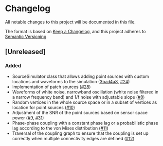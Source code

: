 # Changelog

All notable changes to this project will be documented in this file.

The format is based on [Keep a Changelog](https://keepachangelog.com/en/1.1.0/),
and this project adheres to [Semantic Versioning](https://semver.org/spec/v2.0.0.html).

## [Unreleased]

### Added

- SourceSimulator class that allows adding point sources with custom locations and waveforms to the simulation ([3bad4a8](https://github.com/ctrltz/meegsim/commit/3bad4a86a3712beb43fb404481c15e1a54250d87), [#24](https://github.com/ctrltz/meegsim/pull/24))
- Implementation of patch sources ([#28](https://github.com/ctrltz/meegsim/pull/28))
- Waveforms of white noise, narrowband oscillation (white noise filtered in a narrow frequency band) and 1/f noise with adjustable slope ([#8](https://github.com/ctrltz/meegsim/pull/8))
- Random vertices in the whole source space or in a subset of vertices as location for point sources ([#10](https://github.com/ctrltz/meegsim/pull/10))
- Adjustment of the SNR of the point sources based on sensor space power ([#9](https://github.com/ctrltz/meegsim/pull/9), [#31](https://github.com/ctrltz/meegsim/pull/31))
- Phase-phase coupling with a constant phase lag or a probabilistic phase lag according to the von Mises distribution ([#11](https://github.com/ctrltz/meegsim/pull/11))
- Traversal of the coupling graph to ensure that the coupling is set up correctly when multiple connectivity edges are defined ([#12](https://github.com/ctrltz/meegsim/pull/12))

